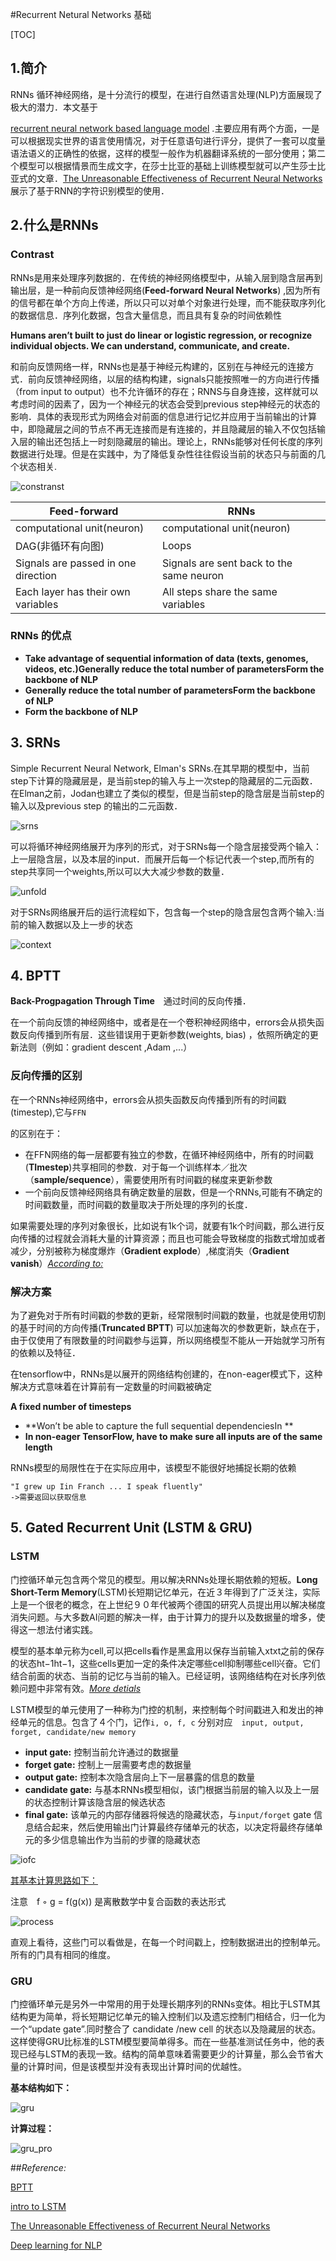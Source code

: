 #Recurrent Netural Networks 基础

[TOC]

## 1.简介

RNNs 循环神经网络，是十分流行的模型，在进行自然语言处理(NLP)方面展现了极大的潜力．本文基于 

[recurrent neural network based language model](http://www.fit.vutbr.cz/research/groups/speech/publi/2010/mikolov_interspeech2010_IS100722.pdf) .主要应用有两个方面，一是可以根据现实世界的语言使用情况，对于任意语句进行评分，提供了一套可以度量语法语义的正确性的依据，这样的模型一般作为机器翻译系统的一部分使用；第二个模型可以根据情景而生成文字，在莎士比亚的基础上训练模型就可以产生莎士比亚式的文章．[The Unreasonable Effectiveness of Recurrent Neural Networks](http://karpathy.github.io/2015/05/21/rnn-effectiveness/) 展示了基于RNN的字符识别模型的使用．

## 2.什么是RNNs

### Contrast

RNNs是用来处理序列数据的．在传统的神经网络模型中，从输入层到隐含层再到输出层，是一种前向反馈神经网络(**Feed-forward Neural Networks**) ,因为所有的信号都在单个方向上传递，所以只可以对单个对象进行处理，而不能获取序列化的数据信息．序列化数据，包含大量信息，而且具有复杂的时间依赖性

**Humans aren’t built to just do linear or logistic regression, or recognize individual objects. We can understand, communicate, and create.** 

和前向反馈网络一样，RNNs也是基于神经元构建的，区别在与神经元的连接方式．前向反馈神经网络，以层的结构构建，signals只能按照唯一的方向进行传播（from input to output）也不允许循环的存在；RNNS与自身连接，这样就可以考虑时间的因素了，因为一个神经元的状态会受到previous step神经元的状态的影响．具体的表现形式为网络会对前面的信息进行记忆并应用于当前输出的计算中，即隐藏层之间的节点不再无连接而是有连接的，并且隐藏层的输入不仅包括输入层的输出还包括上一时刻隐藏层的输出。理论上，RNNs能够对任何长度的序列数据进行处理。但是在实践中，为了降低复杂性往往假设当前的状态只与前面的几个状态相关.

![constranst](http://media.innohub.top/180614-rnn.png)

| Feed-forward                        | RNNs                                     |
| ----------------------------------- | ---------------------------------------- |
| computational unit(neuron)          | computational unit(neuron)               |
| DAG(非循环有向图)                   | Loops                                    |
| Signals are passed in one direction | Signals are sent back to the same neuron |
| Each layer has their own variables  | All steps share the same variables       |

### RNNs 的优点

+ **Take advantage of sequential information of data (texts, genomes, videos, etc.)Generally reduce the total number of parametersForm the backbone of NLP**
+ **Generally reduce the total number of parametersForm the backbone of NLP**
+ **Form the backbone of NLP**

## 3. SRNs  

Simple Recurrent Neural Network, Elman's SRNs.在其早期的模型中，当前step下计算的隐藏层是，是当前step的输入与上一次step的隐藏层的二元函数．在Elman之前，Jodan也建立了类似的模型，但是当前step的隐含层是当前step的输入以及previous step 的输出的二元函数．

![srns](http://media.innohub.top/180614-srn.png)

可以将循环神经网络展开为序列的形式，对于SRNs每一个隐含层接受两个输入：上一层隐含层，以及本层的input．而展开后每一个标记代表一个step,而所有的step共享同一个weights,所以可以大大减少参数的数量．

![unfold](http://media.innohub.top/180614-unfold.png)

对于SRNs网络展开后的运行流程如下，包含每一个step的隐含层包含两个输入:当前的输入数据以及上一步的状态

![context](http://media.innohub.top/180615-context.png)

## 4. BPTT

**Back-Progpagation Through Time**　通过时间的反向传播．

在一个前向反馈的神经网络中，或者是在一个卷积神经网络中，errors会从损失函数反向传播到所有层．这些错误用于更新参数(weights, bias) ，依照所确定的更新法则（例如：gradient descent ,Adam ,...）

### 反向传播的区别

在一个RNNs神经网络中，errors会从损失函数反向传播到所有的时间戳(timestep),它与`FFN`

的区别在于：

+ 在FFN网络的每一层都要有独立的参数，在循环神经网络中，所有的时间戳(**TImestep**)共享相同的参数．对于每一个训练样本／批次（**sample/sequence**），需要使用所有时间戳的梯度来更新参数
+ 一个前向反馈神经网络具有确定数量的层数，但是一个RNNs,可能有不确定的时间戳数量，而时间戳的数量取决于所处理的序列的长度．

如果需要处理的序列对象很长，比如说有1k个词，就要有1k个时间戳，那么进行反向传播的过程就会消耗大量的计算资源；而且也可能会导致梯度的指数式增加或者减少，分别被称为梯度爆炸（**Gradient explode**）,梯度消失（**Gradient vanish**）[*According to:*](http://www.wildml.com/2015/10/recurrent-neural-networks-tutorial-part-3-backpropagation-through-time-and-vanishing-gradients/)

### 解决方案

为了避免对于所有时间戳的参数的更新，经常限制时间戳的数量，也就是使用切割的基于时间的方向传播(**Truncated BPTT**) 可以加速每次的参数更新，缺点在于，由于仅使用了有限数量的时间戳参与运算，所以网络模型不能从一开始就学习所有的依赖以及特征．

在tensorflow中，RNNs是以展开的网络结构创建的，在non-eager模式下，这种解决方式意味着在计算前有一定数量的时间戳被确定

**A fixed number of timesteps**

+ **Won’t be able to capture the full sequential dependenciesIn **
+ **In non-eager TensorFlow, have to make sure all inputs are of the same length**

RNNs模型的局限性在于在实际应用中，该模型不能很好地捕捉长期的依赖

```
"I grew up Iin Franch ... I speak fluently"
->需要返回以获取信息
```

## 5. Gated Recurrent Unit (LSTM & GRU)

### LSTM

门控循环单元包含两个常见的模型。用以解决RNNs处理长期依赖的短板。**Long  Short-Term Memory**(LSTM)长短期记忆单元，在近３年得到了广泛关注，实际上是一个很老的概念，在上世纪９０年代被两个德国的研究人员提出用以解决梯度消失问题。与大多数AI问题的解决一样，由于计算力的提升以及数据量的增多，使得这一想法付诸实践。

模型的基本单元称为cell,可以把cells看作是黑盒用以保存当前输入xtxt之前的保存的状态ht−1ht−1，这些cells更加一定的条件决定哪些cell抑制哪些cell兴奋。它们结合前面的状态、当前的记忆与当前的输入。已经证明，该网络结构在对长序列依赖问题中非常有效。[*More detials*](http://colah.github.io/posts/2015-08-Understanding-LSTMs/) 

LSTM模型的单元使用了一种称为门控的机制，来控制每个时间戳进入和发出的神经单元的信息。包含了４个门，记作`i, o, f, c` 分别对应　`input, output, forget, candidate/new memory`  

+ **input gate:** 控制当前允许通过的数据量
+ **forget gate:** 控制上一层需要考虑的数据量
+ **output gate:** 控制本次隐含层向上下一层暴露的信息的数量
+ **candidate gate:** 与基本RNNs模型相似，该门根据当前层的输入以及上一层的状态控制计算该隐含层的候选状态
+ **final gate:** 该单元的内部存储器将候选的隐藏状态，与`input/forget` gate 信息结合起来，然后使用输出门计算最终存储单元的状态，以决定将最终存储单元的多少信息输出作为当前的步骤的隐藏状态

![iofc](http://media.innohub.top/180616-lstm.png)

[其基本计算思路如下：](https://cs224d.stanford.edu/lecture_notes/LectureNotes4.pdf)

注意　f ◦ g =  f(g(x))   是离散数学中复合函数的表达形式 

![process](http://media.innohub.top/180616-process.png)

直观上看待，这些门可以看做是，在每一个时间戳上，控制数据进出的控制单元。所有的门具有相同的维度。

### GRU

门控循环单元是另外一中常用的用于处理长期序列的RNNs变体。相比于LSTM其结构更为简单，将长短期记忆单元的输入控制们以及遗忘控制门相结合，归一化为一个“update gate”.同时整合了  candidate /new cell 的状态以及隐藏层的状态。这样使得GRU比标准的LSTM模型要简单得多。而在一些基准测试任务中，他的表现已经与LSTM的表现一致。结构的简单意味着需要更少的计算量，那么会节省大量的计算时间，但是该模型并没有表现出计算时间的优越性。

**基本结构如下：**

![gru](http://media.innohub.top/180616-gru.png)

**计算过程：**

![gru_pro](http://media.innohub.top/180616-grup.png)

##*Reference:*

[BPTT](http://www.wildml.com/2015/10/recurrent-neural-networks-tutorial-part-3-backpropagation-through-time-and-vanishing-gradients/)

[intro to LSTM](http://colah.github.io/posts/2015-08-Understanding-LSTMs/)

[The Unreasonable Effectiveness of Recurrent Neural Networks](http://karpathy.github.io/2015/05/21/rnn-effectiveness/)

[Deep learning for NLP](https://cs224d.stanford.edu/lecture_notes/LectureNotes4.pdf)


